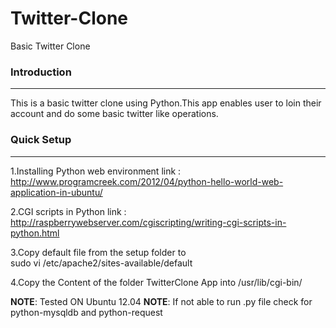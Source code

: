 # Twitter-Clone
Basic Twitter Clone


### Introduction 
-----
This is a basic twitter clone using Python.This app enables user to loin their account and do some basic twitter like operations.

### Quick Setup
-----
1.Installing Python web environment 
	link : http://www.programcreek.com/2012/04/python-hello-world-web-application-in-ubuntu/

2.CGI scripts in Python
	link : http://raspberrywebserver.com/cgiscripting/writing-cgi-scripts-in-python.html

3.Copy default file from the setup folder to  
	sudo vi /etc/apache2/sites-available/default

4.Copy the Content of the folder TwitterClone App into /usr/lib/cgi-bin/

**NOTE**: Tested ON Ubuntu 12.04
**NOTE**: If not able to run .py file check for python-mysqldb and python-request

### 



